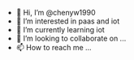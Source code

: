 - 👋 Hi, I’m @chenyw1990
- 👀 I’m interested in paas and iot 
- 🌱 I’m currently learning iot
- 💞️ I’m looking to collaborate on ...
- 📫 How to reach me ...

<!---
chenyw1990/chenyw1990 is a ✨ special ✨ repository because its `README.md` (this file) appears on your GitHub profile.
You can click the Preview link to take a look at your changes.
--->
